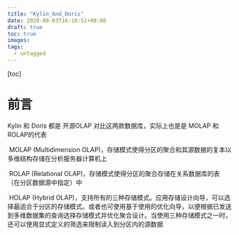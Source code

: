 ```yaml
---
title: "Kylin_And_Doris"
date: 2020-08-03T16:10:51+08:00
draft: true
toc: true
images:
tags:
  - untagged
---
```


[toc]

# 前言

Kylin 和 Doris 都是 开源OLAP 对比这两款数据库，实际上也是是 MOLAP 和 ROLAP的代表

​    MOLAP (Multidimension OLAP)，存储模式使得分区的聚合和其源数据的复本以多维结构存储在分析服务器计算机上

​    ROLAP (Relational OLAP)，存储模式使得分区的聚合存储在关系数据库的表（在分区数据源中指定）中

​    HOLAP (Hybrid OLAP)，支持所有的三种存储模式。应用存储设计向导，可以选择最适合于分区的存储模式。或者也可使用基于使用的优化向导，以便根据已发送到多维数据集的查询选择存储模式并优化聚合设计。当使用三种存储模式之一时，还可以使用显式定义的筛选来限制读入到分区内的源数据